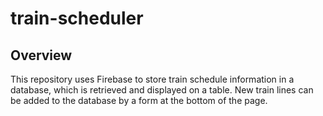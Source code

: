 # train-scheduler

## Overview
This repository uses Firebase to store train schedule information in a database, which is retrieved and displayed on a table. New train lines can be added to the database by a form at the bottom of the page.